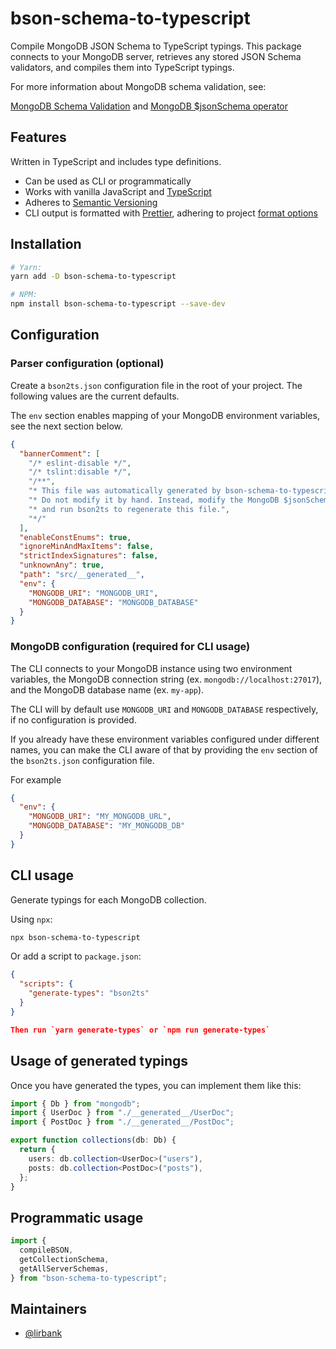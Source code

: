 # bson-schema-to-typescript

Compile MongoDB JSON Schema to TypeScript typings. This package connects to your
MongoDB server, retrieves any stored JSON Schema validators, and compiles them
into TypeScript typings.

For more information about MongoDB schema validation, see:

[MongoDB Schema
Validation](https://docs.mongodb.com/manual/core/schema-validation/#json-schema)
and [MongoDB \$jsonSchema
operator](https://docs.mongodb.com/manual/reference/operator/query/jsonSchema/)

## Features

Written in TypeScript and includes type definitions.

- Can be used as CLI or programmatically
- Works with vanilla JavaScript and
  [TypeScript](https://www.typescriptlang.org/)
- Adheres to [Semantic Versioning](https://semver.org/spec/v2.0.0.html)
- CLI output is formatted with [Prettier](https://prettier.io/), adhering to
  project [format options](https://prettier.io/docs/en/configuration.html)

## Installation

```sh
# Yarn:
yarn add -D bson-schema-to-typescript

# NPM:
npm install bson-schema-to-typescript --save-dev
```

## Configuration

### Parser configuration (optional)

Create a `bson2ts.json` configuration file in the root of your project. The
following values are the current defaults.

The `env` section enables mapping of your MongoDB environment variables, see the
next section below.

```json
{
  "bannerComment": [
    "/* eslint-disable */",
    "/* tslint:disable */",
    "/**",
    "* This file was automatically generated by bson-schema-to-typescript.",
    "* Do not modify it by hand. Instead, modify the MongoDB $jsonSchema validator,",
    "* and run bson2ts to regenerate this file.",
    "*/"
  ],
  "enableConstEnums": true,
  "ignoreMinAndMaxItems": false,
  "strictIndexSignatures": false,
  "unknownAny": true,
  "path": "src/__generated__",
  "env": {
    "MONGODB_URI": "MONGODB_URI",
    "MONGODB_DATABASE": "MONGODB_DATABASE"
  }
}
```

### MongoDB configuration (required for CLI usage)

The CLI connects to your MongoDB instance using two environment variables, the
MongoDB connection string (ex. `mongodb://localhost:27017`), and the MongoDB
database name (ex. `my-app`).

The CLI will by default use `MONGODB_URI` and `MONGODB_DATABASE` respectively,
if no configuration is provided.

If you already have these environment variables configured under different
names, you can make the CLI aware of that by providing the `env` section of the
`bson2ts.json` configuration file.

For example

```json
{
  "env": {
    "MONGODB_URI": "MY_MONGODB_URL",
    "MONGODB_DATABASE": "MY_MONGODB_DB"
  }
}
```

## CLI usage

Generate typings for each MongoDB collection.

Using `npx`:

```sh
npx bson-schema-to-typescript
```

Or add a script to `package.json`:

```json
{
  "scripts": {
    "generate-types": "bson2ts"
  }
}

Then run `yarn generate-types` or `npm run generate-types`
```

## Usage of generated typings

Once you have generated the types, you can implement them like this:

```ts
import { Db } from "mongodb";
import { UserDoc } from "./__generated__/UserDoc";
import { PostDoc } from "./__generated__/PostDoc";

export function collections(db: Db) {
  return {
    users: db.collection<UserDoc>("users"),
    posts: db.collection<PostDoc>("posts"),
  };
}
```

## Programmatic usage

```ts
import {
  compileBSON,
  getCollectionSchema,
  getAllServerSchemas,
} from "bson-schema-to-typescript";
```

## Maintainers

- [@lirbank](https://github.com/lirbank)
